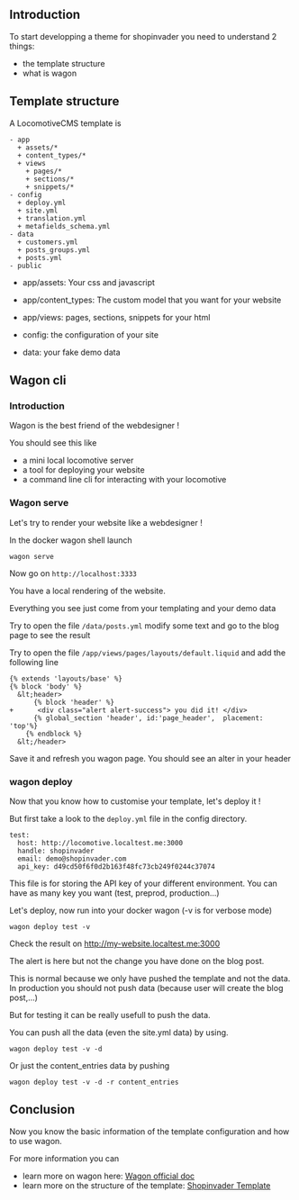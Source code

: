 ## Introduction

To start developping a theme for shopinvader you need to understand 2 things:

- the template structure
- what is wagon


## Template structure

A LocomotiveCMS template is

```
- app
  + assets/*
  + content_types/*
  + views
    + pages/*
    + sections/*
    + snippets/*
- config
  + deploy.yml
  + site.yml
  + translation.yml
  + metafields_schema.yml
- data
  + customers.yml
  + posts_groups.yml
  + posts.yml
- public
```

- app/assets: Your css and javascript

- app/content_types: The custom model that you want for your website

- app/views: pages, sections, snippets for your html

- config: the configuration of your site

- data: your fake demo data


## Wagon cli

### Introduction

Wagon is the best friend of the webdesigner !

You should see this like

- a mini local locomotive server
- a tool for deploying your website
- a command line cli for interacting with your locomotive


### Wagon serve

Let's try to render your website like a webdesigner !

In the docker wagon shell launch

`wagon serve`

Now go on `http://localhost:3333`


You have a local rendering of the website.

Everything you see just come from your templating and your demo data

Try to open the file `/data/posts.yml` modify some text and go to the blog page to see the result


Try to open the file `/app/views/pages/layouts/default.liquid`
and add the following line


```
{% extends 'layouts/base' %}
{% block 'body' %}
  &lt;header>
      {% block 'header' %}
+      <div class="alert alert-success"> you did it! </div>
      {% global_section 'header', id:'page_header',  placement: 'top'%}
    {% endblock %}
  &lt;/header>
```


Save it and refresh you wagon page. You should see an alter in your header

### wagon deploy

Now that you know how to customise your template, let's deploy it !

But first take a look to the `deploy.yml` file in the config directory.

```
test:
  host: http://locomotive.localtest.me:3000
  handle: shopinvader
  email: demo@shopinvader.com
  api_key: d49cd50f6f0d2b163f48fc73cb249f0244c37074
```

This file is for storing the API key of your different environment.
You can have as many key you want (test, preprod, production...)

Let's deploy, now run into your docker wagon (-v is for verbose mode)

`wagon deploy test -v`


Check the result on http://my-website.localtest.me:3000

The alert is here but not the change you have done on the blog post.

This is normal because we only have pushed the template and not the data.
In production you should not push data (because user will create the blog post,...)

But for testing it can be really usefull to push the data.

You can push all the data (even the site.yml data) by using.

`wagon deploy test -v -d`

Or just the content_entries data by pushing

`wagon deploy test -v -d -r content_entries`


## Conclusion

Now you know the basic information of the template configuration and how to use wagon.

For more information you can

- learn more on wagon here: [Wagon official doc](https://doc.locomotivecms.com/docs/deploy)
- learn more on the structure of the template: [Shopinvader Template](/docs/file-structure)
